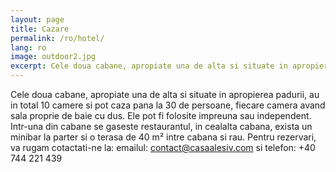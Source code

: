 ```yaml
---
layout: page
title: Cazare
permalink: /ro/hotel/
lang: ro
image: outdoor2.jpg
excerpt: Cele doua cabane, apropiate una de alta si situate in apropierea padurii, au in total 10 camere si pot caza pana la 30 de persoane, fiecare camera avand sala proprie de baie cu dus. Ele pot fi folosite impreuna...
---
```

Cele doua cabane, apropiate una de alta si situate in apropierea padurii, au in total 10 camere si pot caza pana la 30 de persoane, fiecare camera avand sala proprie de baie cu dus.
Ele pot fi folosite impreuna sau independent. Intr-una din cabane se gaseste restaurantul, in cealalta cabana, exista un minibar la parter si o terasa de 40 m² intre cabana si rau.
Pentru rezervari, va rugam cotactati-ne la:
 emailul: [contact@casaalesiv.com](mailto:contact@casaalesiv.com)
 si telefon: +40 744 221 439
